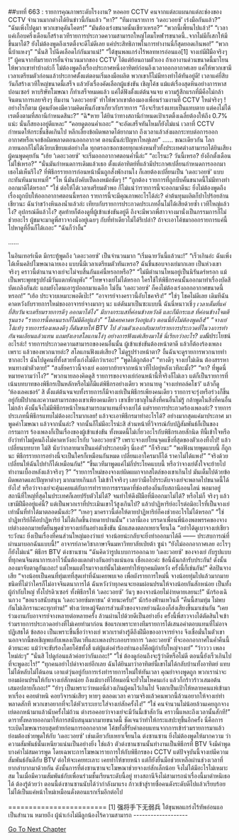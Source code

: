 ##บทที่ 663 : รายการคุณภาพระดับโรงงาน?
หอคอย CCTV
คนจากแต่ละแผนกแต่ละช่องของ CCTV จำนวนมากต่างได้ยินข่าวนี้กันแล้ว
“หา?”
“ทีมงานรายการ ‘เดอะวอยซ์’ เร่งมือกันแล้ว?”
“ฉันเพิ่งไปดูมา พวกเขาดุดันโคตร!”
“มันต้องเร่งขนาดนั้นเชียวเหรอ?”
“พวกนี้เพี้ยนไปแล้ว!”
“เวลาแค่เกือบครึ่งเดือนก็สร้างเวทีรายการประกวดความสามารถใหญ่โตมโหฬารขนาดนี้..จากไม่มีก็เสกให้มีขึ้นมาได้? ยังไม่ต้องพูดถึงเรตติ้งจะดีไม่ดีเลย แค่ประสิทธิภาพในการทำงานนี่ก็สุดยอดเกินพอ!”
“พวกนี้บ้าแหงๆ”
“นั่นสิ ไปฉีดเลือดไก่กันมาแน่!”
“ใต้ขุนพลแกร่งไร้พลทหารอ่อนแอ[1] จางเย่มีฝีมือจริงๆ !”
ผู้คนจากทีมรายการอื่นจำนวนมากของ CCTV ได้แต่ย้อนถามตัวเอง ถ้าเอางานด่วนขนาดนี้มาโยนให้พวกเขาทำบ้างล่ะก็ ไม่ต้องพูดถึงเรื่องประกาศหนึ่งอาทิตย์ก่อนถึงเวลาออกอากาศเลย แค่ให้พวกเขามีเวลาเตรียมตัวก่อนแล้วประกาศตั้งแต่ตอนเริ่มลงมือผลิต พวกเขาก็ไม่มีทางทำได้ทันอยู่ดี! เวลาแค่ยี่สิบวันก็สร้างเวทีใหญ่ขนาดนี้เสร็จ แล้วยังเรื่องคัดเลือกผู้แข่งขัน เชิญโค้ช แม้แต่เรื่องสุดหินอย่างการหาสปอนเซอร์ หาบริษัทโฆษณา ก็ทำเสร็จหมดแล้ว แค่ได้ฟังตั้งแต่ต้นจนจบ ความรู้สึกแรกที่มีคือไม่กล้าจินตนาการเลยจริงๆ ทีมงาน ‘เดอะวอยซ์’ ทำให้พวกเขาต้องมองเพื่อนร่วมงานที่ CCTV ใหม่จริงๆ !
อย่างไรก็ตาม ผู้คนยังคงมีความคิดเห็นกังขาเกี่ยวกับรายการ
“ถึงจะรีบเร่งแทบเป็นแทบตาย แต่คงไม่ได้เรตติ้งตามที่สถานีกำหนดสินะ?”
“ฉิ*หาย ได้ยินว่าทางสถานีกำหนดเป้าเรตติ้งเฉลี่ยต้องให้ถึง 0.7% แน่ะ นั่นก็สยองอยู่ดีแหละ”
“คอยดูตอนค่ำเถอะ”
“จะอัดเสร็จทันไหมก็ยังไม่แน่ เวลาที่ CCTV กำหนดให้กระชั้นชิดเกินไป หลีกเลี่ยงข้อผิดพลาดได้ยากมาก ถึงเวลาแล้วส่งผลกระทบต่อการออกอากาศหรือเจอข้อผิดพลาดตอนออกอากาศ ตอนนั้นล่ะปัญหาใหญ่เลย”
……
ขณะเดียวกัน
โลกภายนอกก็ไม่ได้เงียบเชียบแต่อย่างใด
ทุกตรอกซอกซอยทุกแห่งหนทั่วทั้งประเทศต่างสามารถได้ยินเสียงผู้คนพูดคุยกัน
“เฮ้ย ‘เดอะวอยซ์’ จะเริ่มออกอากาศตอนค่ำนี้ล่ะ”
“อะไรนะ? วันนี้เหรอ? ยังอีกตั้งเดือนไม่ใช่เหรอ?”
“นั่นมันกำหนดการเดิมแล้วเธอ ตั้งแต่อาทิตย์ที่แล้วมีประกาศเปลี่ยนกำหนดการออกมา เธอไม่เห็นรึไง? ที่พิธีกรรายการก่อนหน้านั้นถูกสั่งพักงานไง ก็เลยต้องเปลี่ยนเป็น ‘เดอะวอยซ์’ แบบกะทันหันมาแทนที่”
“โห นี่มันบังคับเป็ดลงหม้อชัดๆ !”
“ถูกต้อง รายการที่ถูกบีบคั้นขนาดนี้ไม่มีทางทำออกมาดีได้หรอก”
“ใช่ ต่อให้ได้เวลาเตรียมตัวพอ ก็ไม่แน่ว่ารายการนี้จะออกมาดีนะ ยิ่งไม่ต้องพูดถึงเรื่องถูกบีบให้ออกอากาศตอนนี้หรอก รายการนี้จะมีคุณภาพอะไรได้ล่ะ? ค่าต้นทุนผลิตก็ปาไปร้อยล้านเชียวนะ ฉันว่าขว้างหินลงน้ำแล้วล่ะ เทียบกับรายการประกวดประเภทอื่นไม่ได้เสียด้วยซ้ำ เวทีใหญ่แล้วไง? อุปกรณ์ดีแล้วไง? สุดท้ายก็ต้องดูที่ผู้เข้าแข่งขันอยู่ดี ถึงจะมีพวกพี่สาวจางมานั่งเป็นกรรมการก็ไม่ช่วยอะไร ผู้ชมจะมาดูพี่สาวจางนั่งอยู่เฉยๆ กับที่ท่าเดียวไม่ได้รึเปล่า? ถ้าจะเอาโค้ชมาออกรายการแค่นี้ไปหาดูที่อื่นก็ได้เถอะ”
“ฉันก็ว่างั้น”




……




ในอินเทอร์เน็ต
มีกระทู้พูดถึง ‘เดอะวอยซ์’ เป็นจำนวนมาก
“เริ่มฉายวันนี้แล้วนะ!”
“เร็วเกินอ่ะ ฉันเพิ่งได้เห็นคลิปโฆษณาฉายเอง แบบนี้มีเวลาเตรียมตัวทันเหรอ? ฉันชื่นชอบจางเย่มากเลย เป็นห่วงเขาจริงๆ คราวนี้ตำนานจางเย่จะไม่จบสิ้นกันแค่นี้หรอกหรือ?”
“ไม่มีตำนานไหนอยู่เป็นนิรันดร์หรอก แม้เป็นพระพุทธรูปยังมีวันแตกหักผุพัง”
“โทษจางเย่ไม่ได้หรอก ใครใช้ให้พิธีกรคนนั้นออกมาทำเรื่องบัดสีบัดเถลิงกันล่ะ แถมยังโดนเอารูปออกมาแฉอีก ไม่งั้น ‘เดอะวอยซ์’ ก็คงไม่ต้องเร่งออกอากาศขนาดนี้หรอก!”
“เฮ้อ ประจวบเหมาะพอดีเป๊ะ!”
“อาจารย์จางคราวนี้อับโชคจริง!”
“ใช่ๆ โชคไม่ดีเลย เดิมทีฉันคาดหวังกับรายการใหม่ของอาจารย์จางมากๆ นะ แต่ดันมาเป็นซะแบบนี้ ฉันนี่หนาวเชี่*ๆ เวลาเต็มที่แค่ยี่สิบวันจะเตรียมรายการดีๆ ออกมาได้ไง”
มีบางกระแสที่ค่อนข้างหวังดี
และก็มีกระแส ที่ค่อนข้างโจมตีรุนแรง
“รายการนี้ตอนแรกก็ไม่มีดีอยู่แล้ว”
“ไม่เคยคาดหวังอยู่แล้ว ตอนนี้ยิ่งไม่ต้องพูดถึง!”
“จางเย่โง่แท้ๆ รายการร้องเพลงดีๆ ก็ดันขายให้ BTV ไป ส่วนตัวเองกลับมาทำรายการประกวดที่ในวงการทำกันจนเอียนแล้วแทน แถมยังเอาสโลแกนโง่ๆ อย่างการฟังแต่เสียงมาใช้ นี่เรียกว่าอะไร? แม่*มีประโยชน์อะไรล่ะ! รายการประกวดความสามารถของคนอื่นนั้น ผู้เข้าแข่งขันต้องหน้าตาดี แล้วก็ต้องร้องเพลงเพราะ แล้วของพวกนายล่ะ? สโลแกนฟังแต่เสียง? ไม่ดูรูปร่างหน้าตา? งั้นฉันจะดูรายการพวกนายทำซากอะไร ฉันไปดูคนที่ทั้งสวยทั้งเก่งไม่ดีกว่าเรอะ!”
“พูดได้ถูกต้อง”
“ทางดีๆ จางเย่ไม่เดิน ต้องสรรหาหนทางฆ่าตัวตาย!”
“สงสัยคราวนี้จางเย่ คงอยากย้ายจากหน้าเวทีไปอยู่หลังเวทีละมั้ง?”
“หา? ที่พูดนี่หมายความว่าไง?”
“พวกนายลองคิดดูสิ รายการของจางเย่ก่อนหน้านี้ที่จริงก็ไม่เลว แต่ก็เป็นรายการที่เน้นบทบาทของพิธีกรเป็นหลักหรือไม่ก็มีแต่พิธีกรอย่างเดียว พวกนายดู ‘จางเย่ทอล์คโชว์’ แล้วก็ดู ‘ห้องเลคเชอร์’ สิ ตั้งแต่ต้นจนจบทั้งรายการก็มีจางเย่เป็นพิธีกรเพียงคนเดียว รายการจะรุ่งหรือร่วงก็ขึ้นอยู่กับฝีปากและความสามารถของเขาเพียงคนเดียว เขาเชี่ยวชาญในสิ่งที่คนอื่นไม่รู้ กล้าพูดในสิ่งที่คนอื่นไม่กล้า ดังนั้นจึงไม่มีพิธีกรหน้าไหนสามารถมาแทนที่จางเย่ได้ แต่รายการประกวดร้องเพลงล่ะ? รายการประเภทนี้พิธีกรแทบไม่ต้องอะไรมากเลย! แล้วจะเอาพิธีกรมาทำอะไรได้? อย่างมากสุดแค่มาประกาศ มาพูดคำโฆษณา แล้วจากนั้นล่ะ? จากนั้นก็ไม่มีอะไรน่ะสิ ส่วนหน้าที่วิจารณ์กับปฏิสัมพันธ์ก็เป็นของกรรมการ ร้องเพลงก็เป็นเรื่องของผู้เข้าแข่งขัน ทั้งหมดนี้ไม่เกี่ยวอะไรกับพิธีกรเลยสักนิด ทีนี้เข้าใจหรือยังว่าทำไมผู้คนถึงไม่คาดหวังอะไรกับ ‘เดอะวอยซ์’? เพราะจางเย่โยนจุดแข็งที่สุดของตัวเองทิ้งไป! แล้วเปลี่ยนบทบาท ไม่สิ นับว่ากลายมาเป็นแค่ตัวประกอบดีๆ นี่เอง!”
“ก็จริงนะ”
“พอฟังนายพูดแบบนี้ ก็ถูกนะ พิธีกรรายการอย่างนี้จะเป็นใครก็เหมือนกันหมด เปลี่ยนเอาใครมาก็ได้ ราคาไม่ได้แพง!”
“จริงด้วย เปลี่ยนให้ฉันไปทำก็ได้เหมือนกัน!”
“ขึ้นเวทีมาพูดแค่ไม่กี่ประโยคแบบนี้ หรือว่าจางเย่ตั้งใจจะย้ายไปทำงานเบื้องหลังแล้วจริงๆ ?”
“รายการใหม่ของจางเย่ผิดแผกจากสไตล์ของเขาเกินไป มันเต็มไปด้วยข้อผิดพลาดและปัญหาต่างๆ มากมายเกินแก้ ไม่เข้าใจจริงๆ เลยว่ามือโปรระดับจางเย่จะพลาดไปขนาดนี้ได้ยังไง! หรือว่าจางเย่จะคุ้นเคยแต่กับการทำรายการธรรมดาที่ช่องท้องถิ่นกับสถานีออนไลน์ พอมาอยู่สถานีที่ใหญ่ที่สุดในประเทศก็เลยปรับตัวไม่ได้? จนทำให้ดึงฝีมือที่มีออกมาไม่ได้? หรือไม่ก็ จริงๆ แล้วเขามีฝีมืออยู่แค่นี้? แต่เป็นพวกเราที่ประเมินเขาไว้สูงเกินไป? แล้วปาฏิหาริย์อะไรต่อมิอะไรที่เป็นจางเย่เท่านั้นที่ทำได้มาตลอดนั่นล่ะ?”
“เหอๆ มาคราวนี้ต่อให้ตายปาฏิหาริย์ก็คงช่วยอะไรไม่ได้หรอก”
“ใช่ ปาฏิหาริย์ก็คือปาฏิหาริย์ ไม่ได้เกิดขึ้นง่ายดายปานนั้น”
เวลานี้เอง บรรดาเพื่อนพี่น้องพลพรรคของจางเย่ต่างออกมาหยัดยืนพูดช่วยจางเย่กันอย่างแข็งขัน
นักแสดงตลกเหยาเจี้ยนไฉ “อย่าได้ดูเบาจางเย่เชียว ระวังนะ ยิ่งเป็นเรื่องที่คนส่วนใหญ่มองว่าแย่ จางน้อยน่ะกลับจะยิ่งทำออกมาได้ดี —— ประสบการณ์ที่ผ่านมาบอกฉันแบบนี้!”
อาจารย์ภาควิชาภาษาจีนมหาวิทยาลัยเป่ยต้า ซูน่า “ยังไม่ออกอากาศเลย อะไรๆ ก็ยังไม่แน่”
พิธีกร BTV ต่งซานซาน “ฉันคิดว่ารูปแบบการออกฉาย ‘เดอะวอยซ์’ ของจางเย่ กับรูปแบบที่ทุกคนจินตนาการเอาไว้นั้นต้องแตกต่างกันอย่างแน่นอน เชื่อเถอะค่ะ ข้อนี้ฉันกล้ารับประกัน! ดังนั้นลองมาจับตาดูกันเถอะ! แต่ไหนแต่ไรมาจางเย่นั้นไม่เคยทำให้ทุกคนผิดหวัง ครั้งนี้ก็เช่นกัน!”
ศิลปินจางเสีย “จางน้อยเป็นคนที่ทุ่มเทที่สุดเท่าที่ฉันเคยพบเจอ เพื่อผังรายการใหม่นี้ จางน้อยทุ่มไปแล้วมากมาย ชนิดที่ไม่ว่าใครก็ไม่อาจจินตนาการได้ ฉันหวังว่าทุกคนจะยอมผ่อนปรนให้จางน้อยกันสักหน่อย เป็นทั้งผู้กำกับใหญ่ ทั้งโปรดิวเซอร์ ทั้งพิธีกรให้ ‘เดอะวอยซ์’ วันๆ ของจางน้อยไม่ง่ายดายเลยนะ!”
นักร้องเฉินกวง “ขอแรงสนับสนุน ‘เดอะวอยซ์มหาชน’ ด้วยนะครับ!”
นักร้องฟ่านเหวินลี่ “คืนนี้สามทุ่ม ไม่พบกันไม่เลิกรานะคะทุกท่าน!”
ฟางเว่ยหงผู้จัดการส่วนตัวของจางหย่วนฉีเองก็ส่งเสียงขึ้นมาเช่นกัน “เคยร่วมงานกับอาจารย์จางหลายต่อหลายครั้ง ล้วนผ่านไปด้วยดีเป็นอย่างยิ่ง ครั้งนี้พี่สาวจางได้ตัดสินใจเข้าร่วมรายการประกวดอย่างที่ไม่เคยทำมาก่อน ข้อแรกเพราะทางทีมรายการได้เสนอค่าตอบแทนที่ไม่อาจปฏิเสธได้ ข้อสอง เป็นเพราะขึ้นชื่อว่าจางเย่ พวกเราต่างรู้ดีถึงฝีมือของอาจารย์จาง จึงเชื่อมั่นในตัวเขา นอกจากนี้ขอเชิญพบกับเพลงเปิดเวทีและเพลงประกอบรายการ ‘เดอะวอยซ์’ ที่จะออกอากาศในค่ำคืนนี้ด้วยนะคะ แม้ว่าจะขับร้องโดยโค้ชทั้งสี่ แต่ผู้แต่งคำร้องทำนองก็คือผู้กำกับใหญ่จางเย่”
“ว้าววว เพลงใหม่ล่ะๆ”
“นั่นสิ ไปดูก่อนแล้วค่อยว่ากันเถอะ!”
“ใช่ ต้องดูก่อนถึงจะรู้ว่าดีหรือไม่ดี ตอนนี้ยังเร็วเกินไปที่จะพูดอะไร!”
“ทุกคนอย่าไปด่าจางเย่อีกเลย ฉันได้ยินมาว่าอาทิตย์นี้เขาไม่ได้กลับบ้านทั้งอาทิตย์ แทบไม่ได้หลับไม่ได้นอน เอาแต่วุ่นอยู่กับการเร่งทำรายการใหม่ให้ทันเวลา คุณย่าจางพูดถูก พวกเราน่าจะยอมผ่อนปรนให้กับจางเย่สักหน่อย ถึงแม้บางทีไอ้หมอนี่จะยั่วโมโหคนเก่ง แล้วก็กร้าวร้าวเสมอต้นเสมอปลายก็เถอะ!”
“ฮ่าๆ เป็นเพราะว่าหมอนี่ล่วงเกินผู้คนไว้เกินไป จึงตกเป็นเป้าให้หลายคนแห่เข้ามาหาเรื่อง คอยตำหนิ คอยวิจารณ์เสียๆ หายๆ ตลอดเวลา ความจริงแล้วคนพวกนี้ล้วนอยากให้จางเย่ทำพลาดสักที พวกเขาอยากที่จะได้หัวเราะเยาะใส่จางเย่สักครั้งไง!”
“ใช่ คนจำนวนไม่น้อยล้วนเคยถูกจางเย่ตอกหน้ามาแล้วนับครั้งไม่ถ้วน ต่างรอคอยว่าจางเย่จะมีวันนี้เข้าสักวัน คราวนี้แหละถึงเวลานั้นสักที!”
ดาราทั้งหลายออกมาให้การสนับสนุนมากมายขนาดนี้ ชัดเจนว่าทำให้กระแสปะทุขึ้นอีกครั้ง นี่คือการระเบิดโฆษณารอบสุดท้ายก่อนการออกอากาศ โค้ชทั้งสี่รับค่าตอบแทนจากการเข้าร่วมรายการมาแล้ว ย่อมต้องช่วยพูดให้กับ ‘เดอะวอยซ์’
เช่นเดียวกับเหยาเจี้ยนไฉ ต่งซานซาน ยิ่งไม่ต้องพูดให้มากความ ว่าความสัมพันธ์นั้นเหนียวแน่นเป็นอย่างยิ่ง ใช่แล้ว ตัวต่งซานซานนั้นทำงานเป็นพิธีกรที่ BTV จึงมีคำพูดบางคำไม่สมควรพูด โดยเฉพาะการโฆษณารายการให้กับพิธีกรของ CCTV แต่ปัจจุบันนี้จางเย่มีความสัมพันธ์อันดีกับ BTV ต่อให้จะเคยทะเลาะ เคยทำให้ขายหน้า แต่ก็ยังยื่นมือช่วยเหลือผ่านช่วงเวลาที่ยากลำบากมาด้วยกัน ดังนั้นการที่ต่งซานซานจะโฆษณาช่วยจางเย่สักเล็กน้อย จึงไม่ได้มีอะไรไม่เหมาะสม ในเมื่อมีความสัมพันธ์กับเพื่อนร่วมชั้นเรียนระดับนี้อยู่ ทางสถานีจึงไม่สามารถนำเรื่องนี้มาตำหนิเธอได้ ต้องรู้ด้วยว่า ตอนนี้ต่งซานซานนับได้ว่ากำลังมาแรง ก้าวเข้าสู่รายชื่อคนดังระดับดีไปแล้วเรียบร้อย ไม่ได้เป็นแค่หน้าใหม่เหมือนดั่งตอนแรกเริ่มอีกต่อไป


========================
[1] 强将手下无弱兵 ใต้ขุนพลแกร่งไร้ทัพอ่อนแอ เป็นสำนวน หมายถึง ผู้นำเก่งไม่มีลูกน้องไร้ความสามารถ
*-*-*-*-*-*-*-*-*-*-*-*-*-*-*-*-*-*-*-*




[Go To Next Chapter]( ./64.md)